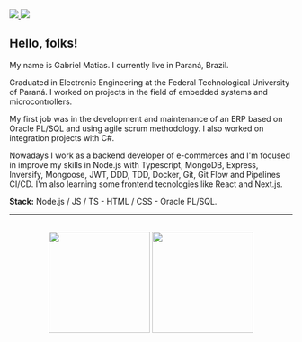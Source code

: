 <a href="https://www.linkedin.com/in/gmatiass">
  <span>
    <img src="https://img.shields.io/badge/linkedin-%230077B5.svg?&style=for-the-badge&logo=linkedin&logoColor=white" />
 </span>
</a>
<a href="https://www.instagram.com/gmatiass">
  <span>
    <img src="https://img.shields.io/badge/instagram-%23E4405F.svg?&style=for-the-badge&logo=instagram&logoColor=white" />
  </span>
</a>

## Hello, folks!

My name is Gabriel Matias. I currently live in Paraná, Brazil.

Graduated in Electronic Engineering at the Federal Technological University of Paraná. I worked on projects in the field of embedded systems and microcontrollers.

My first job was in the development and maintenance of an ERP based on Oracle PL/SQL and using agile scrum methodology. I also worked on integration projects with C#.

Nowadays I work as a backend developer of e-commerces and I'm focused in improve my skills in Node.js with Typescript, MongoDB, Express, Inversify, Mongoose, JWT, DDD, TDD, Docker, Git, Git Flow and Pipelines CI/CD. I'm also learning some frontend tecnologies like React and Next.js.

<b>Stack:</b> Node.js / JS / TS - HTML / CSS - Oracle PL/SQL.

---

<br />
<div align="center">
  <img height="180em" src="https://github-readme-stats.vercel.app/api?username=gmatiass&show_icons=true&theme=aura&include_all_commits=true&count_private=true"/>
  <img height="180em" src="https://github-readme-stats.vercel.app/api/top-langs/?username=gmatiass&layout=compact&langs_count=7&theme=aura"/>
</div>
<br />
